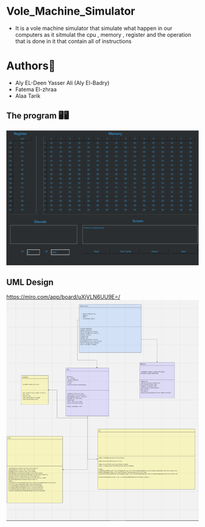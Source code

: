 # Vole_Machine_Simulator
- It is a vole machine simulator that simulate what happen in our computers as it sitmulat the cpu , memory , register and the operation that is done in it that contain all of instructions
# Authors👾
- Aly EL-Deen Yasser Ali (Aly El-Badry)
- Fatema El-zhraa
- Alaa Tarik
## The program 🖥🖥
![Alt text](Screenshot%202024-11-08%20152050.png)
## UML Design
https://miro.com/app/board/uXjVLN6UU9E=/
![Second Screenshot](Screenshot%202024-11-08%20155055.png)
